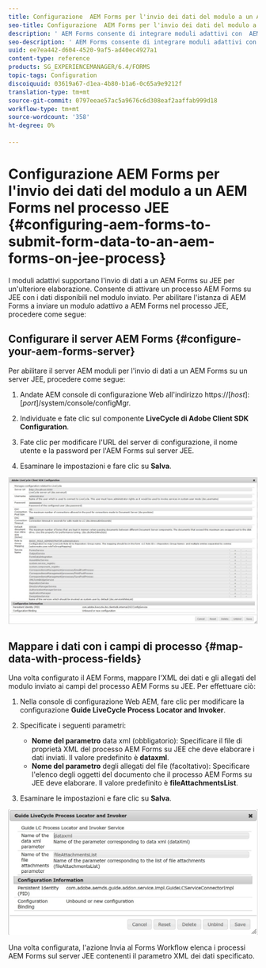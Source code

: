 ```yaml
---
title: Configurazione  AEM Forms per l'invio dei dati del modulo a un AEM Forms  in un processo JEE
seo-title: Configurazione  AEM Forms per l'invio dei dati del modulo a un AEM Forms  in un processo JEE
description: ' AEM Forms consente di integrare moduli adattivi con  AEM Forms nei processi JEE per l''elaborazione dei dati dei moduli.'
seo-description: ' AEM Forms consente di integrare moduli adattivi con  AEM Forms nei processi JEE per l''elaborazione dei dati dei moduli.'
uuid: ee7ea442-d604-4520-9af5-ad40ec4927a1
content-type: reference
products: SG_EXPERIENCEMANAGER/6.4/FORMS
topic-tags: Configuration
discoiquuid: 03619a67-d1ea-4b80-b1a6-0c65a9e9212f
translation-type: tm+mt
source-git-commit: 0797eeae57ac5a9676c6d308eaf2aaffab999d18
workflow-type: tm+mt
source-wordcount: '358'
ht-degree: 0%

---
```



# Configurazione  AEM Forms per l&#39;invio dei dati del modulo a un AEM Forms  nel processo JEE {#configuring-aem-forms-to-submit-form-data-to-an-aem-forms-on-jee-process}

I moduli adattivi supportano l&#39;invio di dati a un  AEM Forms su JEE per un&#39;ulteriore elaborazione. Consente di attivare un processo AEM Forms  su JEE con i dati disponibili nel modulo inviato. Per abilitare l&#39;istanza di AEM Forms  a inviare un modulo adattivo a  AEM Forms nel processo JEE, procedere come segue:

## Configurare il server AEM Forms  {#configure-your-aem-forms-server}

Per abilitare il server AEM moduli per l&#39;invio di dati a un AEM Forms  su un server JEE, procedere come segue:

1. Andate AEM console di configurazione Web all&#39;indirizzo https://[*host*]:[*port*]/system/console/configMgr.

1. Individuate e fate clic sul componente **LiveCycle di Adobe Client SDK Configuration**.
1. Fate clic per modificare l&#39;URL del server di configurazione, il nome utente e la password per l&#39;AEM Forms  sul server JEE.
1. Esaminare le impostazioni e fare clic su **Salva**.

![Configurazione SDK client LiveCycle  Adobe](assets/clientsdkconfiguration.jpg)

## Mappare i dati con i campi di processo {#map-data-with-process-fields}

Una volta configurato il  AEM Forms, mappare l&#39;XML dei dati e gli allegati del modulo inviato ai campi del processo  AEM Forms su JEE. Per effettuare ciò:

1. Nella console di configurazione Web AEM, fare clic per modificare la configurazione **Guide LiveCycle Process Locator and Invoker**.
1. Specificate i seguenti parametri:

   * **Nome del parametro**  data xml (obbligatorio): Specificare il file di proprietà XML del processo  AEM Forms su JEE che deve elaborare i dati inviati. Il valore predefinito è **dataxml**.
   * **Nome del parametro**  degli allegati del file (facoltativo): Specificare l&#39;elenco degli oggetti del documento che il processo  AEM Forms su JEE deve elaborare. Il valore predefinito è **fileAttachmentsList**.

1. Esaminare le impostazioni e fare clic su **Salva**.

![Individuatore del processo e del chiamante del LiveCycle guida](assets/test3.jpg)

Una volta configurata, l&#39;azione Invia al Forms Workflow elenca i processi AEM Forms  sul server JEE contenenti il parametro XML dei dati specificato.
